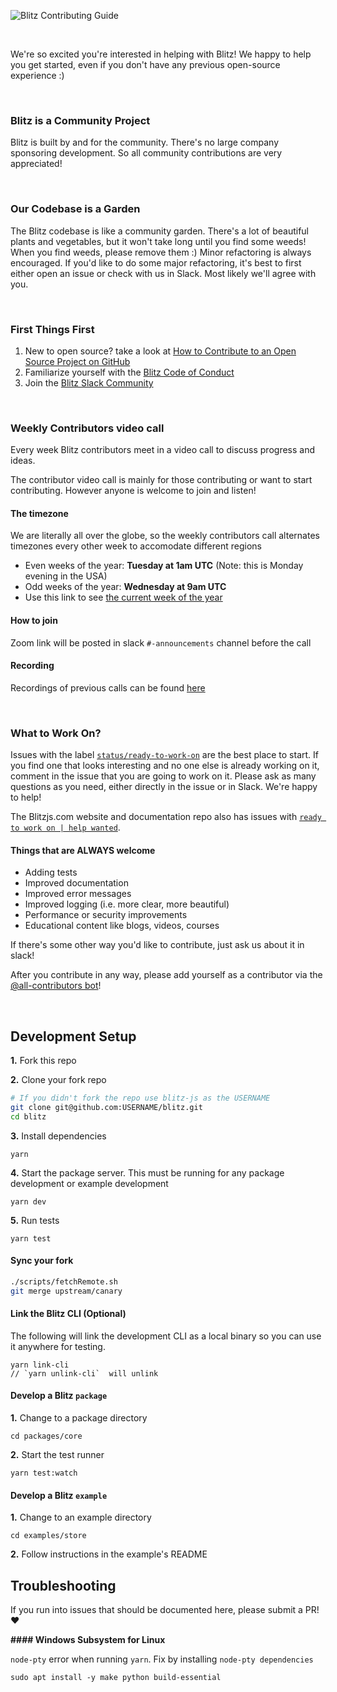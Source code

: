 ![Blitz Contributing Guide](https://files-m3haypbo7.now.sh/contributing.png)

<br>

We're so excited you're interested in helping with Blitz! We happy to help you get started, even if you don't have any previous open-source experience :)

<br>

### Blitz is a Community Project

Blitz is built by and for the community. There's no large company sponsoring development. So all community contributions are very appreciated!

<br>

### Our Codebase is a Garden

The Blitz codebase is like a community garden. There's a lot of beautiful plants and vegetables, but it won't take long until you find some weeds! When you find weeds, please remove them :) Minor refactoring is always encouraged. If you'd like to do some major refactoring, it's best to first either open an issue or check with us in Slack. Most likely we'll agree with you.

<br>

### First Things First

1. New to open source? take a look at [How to Contribute to an Open Source Project on GitHub](https://egghead.io/courses/how-to-contribute-to-an-open-source-project-on-github)
2. Familiarize yourself with the [Blitz Code of Conduct](https://github.com/blitz-js/blitz/blob/canary/CODE_OF_CONDUCT.md)
3. Join the [Blitz Slack Community](https://slack.blitzjs.com)

<br>

### Weekly Contributors video call

Every week Blitz contributors meet in a video call to discuss progress and ideas.

The contributor video call is mainly for those contributing or want to start contributing. However anyone is welcome to join and listen!

#### The timezone

We are literally all over the globe, so the weekly contributors call alternates timezones every other week to accomodate different regions

- Even weeks of the year: **Tuesday at 1am UTC** (Note: this is Monday evening in the USA)
- Odd weeks of the year: **Wednesday at 9am UTC**
- Use this link to see [the current week of the year](https://whatweekisit.com)

#### How to join

Zoom link will be posted in slack `#-announcements` channel before the call

#### Recording

Recordings of previous calls can be found [here](https://www.youtube.com/playlist?list=PLvm6NqxNNnBLFxZux5OHraTAcIBJz2FvR)

<br>

### What to Work On?

Issues with the label [`status/ready-to-work-on`](https://github.com/blitz-js/blitz/labels/status%2Fready-to-work-on) are the best place to start. If you find one that looks interesting and no one else is already working on it, comment in the issue that you are going to work on it. Please ask as many questions as you need, either directly in the issue or in Slack. We're happy to help!

The Blitzjs.com website and documentation repo also has issues with [`ready to work on | help wanted`](https://github.com/blitz-js/blitzjs.com/issues?q=is%3Aissue+is%3Aopen+sort%3Aupdated-desc+label%3A%22ready+to+work+on+%7C+help+wanted%22).

#### Things that are ALWAYS welcome

- Adding tests
- Improved documentation
- Improved error messages
- Improved logging (i.e. more clear, more beautiful)
- Performance or security improvements
- Educational content like blogs, videos, courses

If there's some other way you'd like to contribute, just ask us about it in slack!

After you contribute in any way, please add yourself as a contributor via the [@all-contributors bot](https://allcontributors.org/docs/en/bot/usage)!

<br>

## Development Setup

**1.** Fork this repo

**2.** Clone your fork repo

```sh
# If you didn't fork the repo use blitz-js as the USERNAME
git clone git@github.com:USERNAME/blitz.git
cd blitz
```

**3.** Install dependencies

```
yarn
```

**4.** Start the package server. This must be running for any package development or example development

```
yarn dev
```

**5.** Run tests

```
yarn test
```

#### Sync your fork

```sh
./scripts/fetchRemote.sh
git merge upstream/canary
```

#### Link the Blitz CLI (Optional)

The following will link the development CLI as a local binary so you can use it anywhere for testing.

```
yarn link-cli
// `yarn unlink-cli`  will unlink
```

#### Develop a Blitz `package`

**1.** Change to a package directory

```
cd packages/core
```

**2.** Start the test runner

```
yarn test:watch
```

#### Develop a Blitz `example`

**1.** Change to an example directory

```
cd examples/store
```

**2.** Follow instructions in the example's README

## Troubleshooting

If you run into issues that should be documented here, please submit a PR! ❤️

**#### Windows Subsystem for Linux**

`node-pty` error when running `yarn`. Fix by installing `node-pty dependencies`

```
sudo apt install -y make python build-essential
```
